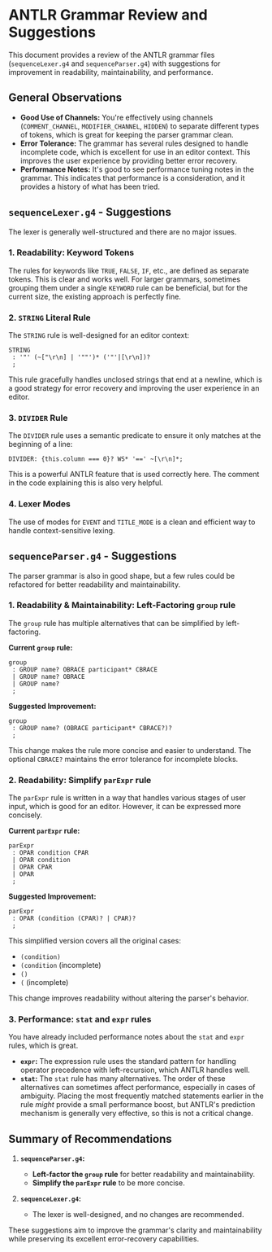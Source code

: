 # ANTLR Grammar Review and Suggestions

This document provides a review of the ANTLR grammar files (`sequenceLexer.g4` and `sequenceParser.g4`) with suggestions for improvement in readability, maintainability, and performance.

## General Observations

*   **Good Use of Channels:** You're effectively using channels (`COMMENT_CHANNEL`, `MODIFIER_CHANNEL`, `HIDDEN`) to separate different types of tokens, which is great for keeping the parser grammar clean.
*   **Error Tolerance:** The grammar has several rules designed to handle incomplete code, which is excellent for use in an editor context. This improves the user experience by providing better error recovery.
*   **Performance Notes:** It's good to see performance tuning notes in the grammar. This indicates that performance is a consideration, and it provides a history of what has been tried.

## `sequenceLexer.g4` - Suggestions

The lexer is generally well-structured and there are no major issues.

### 1. Readability: Keyword Tokens

The rules for keywords like `TRUE`, `FALSE`, `IF`, etc., are defined as separate tokens. This is clear and works well. For larger grammars, sometimes grouping them under a single `KEYWORD` rule can be beneficial, but for the current size, the existing approach is perfectly fine.

### 2. `STRING` Literal Rule

The `STRING` rule is well-designed for an editor context:

```antlr
STRING
 : '"' (~["\r\n] | '""')* ('"'|[\r\n])?
 ;
```

This rule gracefully handles unclosed strings that end at a newline, which is a good strategy for error recovery and improving the user experience in an editor.

### 3. `DIVIDER` Rule

The `DIVIDER` rule uses a semantic predicate to ensure it only matches at the beginning of a line:

```antlr
DIVIDER: {this.column === 0}? WS* '==' ~[\r\n]*;
```

This is a powerful ANTLR feature that is used correctly here. The comment in the code explaining this is also very helpful.

### 4. Lexer Modes

The use of modes for `EVENT` and `TITLE_MODE` is a clean and efficient way to handle context-sensitive lexing.

## `sequenceParser.g4` - Suggestions

The parser grammar is also in good shape, but a few rules could be refactored for better readability and maintainability.

### 1. Readability & Maintainability: Left-Factoring `group` rule

The `group` rule has multiple alternatives that can be simplified by left-factoring.

**Current `group` rule:**
```antlr
group
 : GROUP name? OBRACE participant* CBRACE
 | GROUP name? OBRACE
 | GROUP name?
 ;
```

**Suggested Improvement:**
```antlr
group
 : GROUP name? (OBRACE participant* CBRACE?)?
 ;
```

This change makes the rule more concise and easier to understand. The optional `CBRACE?` maintains the error tolerance for incomplete blocks.

### 2. Readability: Simplify `parExpr` rule

The `parExpr` rule is written in a way that handles various stages of user input, which is good for an editor. However, it can be expressed more concisely.

**Current `parExpr` rule:**
```antlr
parExpr
 : OPAR condition CPAR
 | OPAR condition
 | OPAR CPAR
 | OPAR
 ;
```

**Suggested Improvement:**
```antlr
parExpr
 : OPAR (condition (CPAR)? | CPAR)?
 ;
```

This simplified version covers all the original cases:
*   `(condition)`
*   `(condition` (incomplete)
*   `()`
*   `(` (incomplete)

This change improves readability without altering the parser's behavior.

### 3. Performance: `stat` and `expr` rules

You have already included performance notes about the `stat` and `expr` rules, which is great.

*   **`expr`:** The expression rule uses the standard pattern for handling operator precedence with left-recursion, which ANTLR handles well.
*   **`stat`:** The `stat` rule has many alternatives. The order of these alternatives can sometimes affect performance, especially in cases of ambiguity. Placing the most frequently matched statements earlier in the rule *might* provide a small performance boost, but ANTLR's prediction mechanism is generally very effective, so this is not a critical change.

## Summary of Recommendations

1.  **`sequenceParser.g4`:**
    *   **Left-factor the `group` rule** for better readability and maintainability.
    *   **Simplify the `parExpr` rule** to be more concise.

2.  **`sequenceLexer.g4`:**
    *   The lexer is well-designed, and no changes are recommended.

These suggestions aim to improve the grammar's clarity and maintainability while preserving its excellent error-recovery capabilities.
